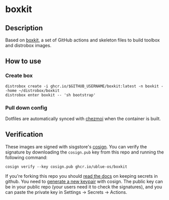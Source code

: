 # boxkit

## Description

Based on [boxkit](https://github.com/ublue-os/boxkit), a set of GitHub actions and skeleton files to build toolbox and distrobox images.

## How to use

### Create box

    distrobox create -i ghcr.io/$GITHUB_USERNAME/boxkit:latest -n boxkit --home ~/distrobox/boxkit
    distrobox enter boxkit -- 'sh bootstrap'

### Pull down config

Dotfiles are automatically synced with [chezmoi](https://www.chezmoi.io/) when the container is built.

## Verification

These images are signed with sisgstore's [cosign](https://docs.sigstore.dev/cosign/overview/). You can verify the signature by downloading the `cosign.pub` key from this repo and running the following command:

    cosign verify --key cosign.pub ghcr.io/ublue-os/boxkit
    
If you're forking this repo you should [read the docs](https://docs.github.com/en/actions/security-guides/encrypted-secrets) on keeping secrets in github. You need to [generate a new keypair](https://docs.sigstore.dev/cosign/overview/) with cosign. The public key can be in your public repo (your users need it to check the signatures), and you can paste the private key in Settings -> Secrets -> Actions.
